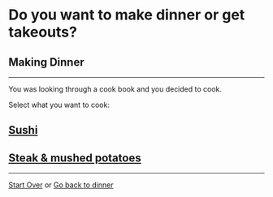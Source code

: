 # Do you want to make dinner or get takeouts?

## Making Dinner
---

You was looking through a cook book and you decided to cook.

Select what you want to cook:
## [Sushi](food-poisoning.md)
## [Steak & mushed potatoes](good-food.md)
---
[Start Over](../cooking-food.md)
or
[Go back to dinner](dinner.md)

